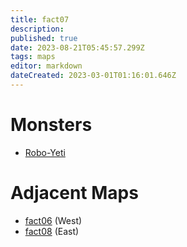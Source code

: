 ```yaml
---
title: fact07
description: 
published: true
date: 2023-08-21T05:45:57.299Z
tags: maps
editor: markdown
dateCreated: 2023-03-01T01:16:01.646Z
---
```


# Monsters
 * [Robo-Yeti](/monsters/robo-yeti)

# Adjacent Maps
 * [fact06](/maps/fact06) (West)
 * [fact08](/maps/fact08) (East)
